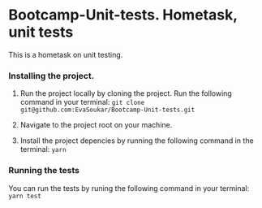 # Bootcamp-Unit-tests. Hometask, unit tests

This is a hometask on unit testing.

### Installing the project.

1. Run the project locally by cloning the project. Run the following command in your terminal:
`git clone git@github.com:EvaSoukar/Bootcamp-Unit-tests.git`

2. Navigate to the project root on your machine.

3. Install the project depencies by running the following command in the terminal:
   `yarn`

### Running the tests 

You can run the tests by runing the following command in your terminal:
    `yarn test`